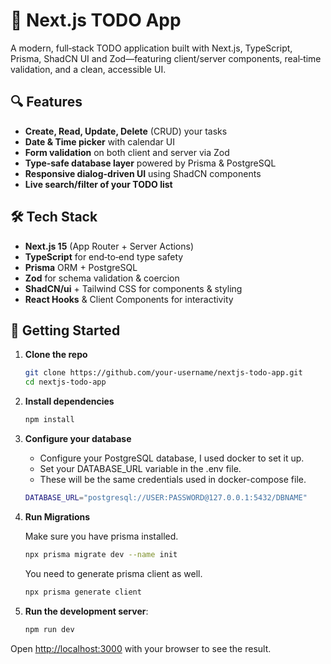 # 🚀 Next.js TODO App

A modern, full‑stack TODO application built with Next.js, TypeScript, Prisma, ShadCN UI and Zod—featuring client/server components, real‑time validation, and a clean, accessible UI.

## 🔍 Features

- **Create, Read, Update, Delete** (CRUD) your tasks
- **Date & Time picker** with calendar UI
- **Form validation** on both client and server via Zod
- **Type‑safe database layer** powered by Prisma & PostgreSQL
- **Responsive dialog-driven UI** using ShadCN components
- **Live search/filter of your TODO list**

## 🛠️ Tech Stack

- **Next.js 15** (App Router + Server Actions)
- **TypeScript** for end‑to‑end type safety
- **Prisma** ORM + PostgreSQL
- **Zod** for schema validation & coercion
- **ShadCN/ui** + Tailwind CSS for components & styling
- **React Hooks** & Client Components for interactivity

## 🚀 Getting Started

1. **Clone the repo**

   ```bash
   git clone https://github.com/your‑username/nextjs-todo-app.git
   cd nextjs-todo-app
   ```

2. **Install dependencies**

   ```bash
   npm install
   ```

3. **Configure your database**

   - Configure your PostgreSQL database, I used docker to set it up.
   - Set your DATABASE_URL variable in the .env file.
   - These will be the same credentials used in docker-compose file.

   ```bash
   DATABASE_URL="postgresql://USER:PASSWORD@127.0.0.1:5432/DBNAME"
   ```

4. **Run Migrations**

   Make sure you have prisma installed.

   ```bash
   npx prisma migrate dev --name init
   ```

   You need to generate prisma client as well.

   ```bash
   npx prisma generate client
   ```

5. **Run the development server**:

   ```bash
   npm run dev
   ```

Open [http://localhost:3000](http://localhost:3000) with your browser to see the result.
